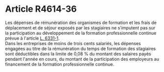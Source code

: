 # Article R4614-36

  
Les dépenses de rémunération des organismes de formation et les frais de déplacement et de séjour exposés par les stagiaires ne s'imputent pas sur la participation au développement de la formation professionnelle continue prévue à l'article [L. 6331-1][1].   
Dans les entreprises de moins de trois cents salariés, les dépenses engagées au titre de la rémunération du temps de formation des stagiaires sont déductibles dans la limite de 0,08 % du montant des salaires payés pendant l'année en cours, du montant de la participation des employeurs au financement de la formation professionnelle continue.

 [1]: /affichCodeArticle.do?cidTexte=LEGITEXT000006072050&idArticle=LEGIARTI000006904277&dateTexte=&categorieLien=cid